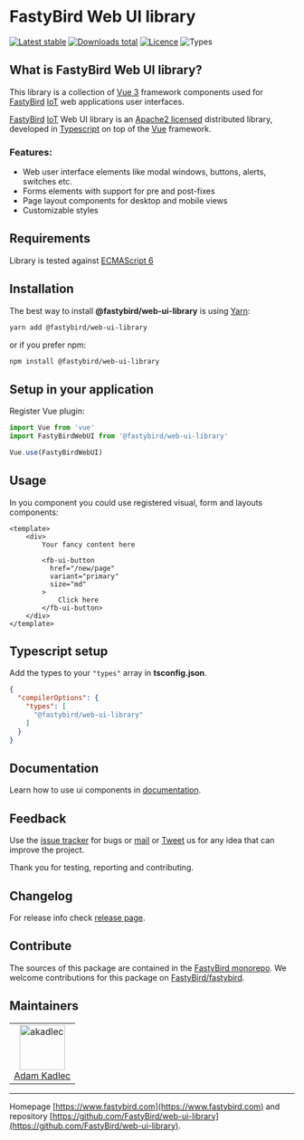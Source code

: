 # FastyBird Web UI library

[![Latest stable](https://badgen.net/npm/v/@fastybird/web-ui-library?cache=300&style=flast-square)](https://www.npmjs.com/package/@fastybird/web-ui-library)
[![Downloads total](https://badgen.net/npm/dt/@fastybird/web-ui-library?cache=300&style=flast-square)](https://www.npmjs.com/package/@fastybird/web-ui-library)
[![Licence](https://badgen.net/npm/license/@fastybird/web-ui-library?cache=300&style=flast-square)](https://github.com/FastyBird/web-ui-library/blob/master/LICENSE.md)
![Types](https://badgen.net/npm/types/@fastybird/web-ui-library?cache=300&style=flast-square)

## What is FastyBird Web UI library?

This library is a collection of [Vue 3](https://vuejs.org) framework components used for [FastyBird](https://www.fastybird.com) [IoT](https://en.wikipedia.org/wiki/Internet_of_things) web applications user interfaces.

[FastyBird](https://www.fastybird.com) [IoT](https://en.wikipedia.org/wiki/Internet_of_things) Web UI library is an [Apache2 licensed](http://www.apache.org/licenses/LICENSE-2.0) distributed library, developed in [Typescript](https://www.typescriptlang.org) on top of the [Vue](https://vuejs.org) framework.

### Features:

- Web user interface elements like modal windows, buttons, alerts, switches etc.
- Forms elements with support for pre and post-fixes
- Page layout components for desktop and mobile views
- Customizable styles

## Requirements

Library is tested against [ECMAScript 6](https://www.w3schools.com/JS/js_es6.asp)

## Installation

The best way to install **@fastybird/web-ui-library** is using [Yarn](https://yarnpkg.com/):

```sh
yarn add @fastybird/web-ui-library
```

or if you prefer npm:

```sh
npm install @fastybird/web-ui-library
```

## Setup in your application

Register Vue plugin:

```js
import Vue from 'vue'
import FastyBirdWebUI from '@fastybird/web-ui-library'

Vue.use(FastyBirdWebUI)
```

## Usage

In you component you could use registered visual, form and layouts components:

```vue
<template>
    <div>
        Your fancy content here

        <fb-ui-button
          href="/new/page"
          variant="primary"
          size="md"
        >
            Click here
        </fb-ui-button>
    </div>
</template>
```

## Typescript setup

Add the types to your `"types"` array in **tsconfig.json**.

```json
{
  "compilerOptions": {
    "types": [
      "@fastybird/web-ui-library"
    ]
  }
}
```

## Documentation

Learn how to use ui components in [documentation](https://storybook.fastybird.com/).

## Feedback

Use the [issue tracker](https://github.com/FastyBird/fastybird/issues) for bugs
or [mail](mailto:code@fastybird.com) or [Tweet](https://twitter.com/fastybird) us for any idea that can improve the
project.

Thank you for testing, reporting and contributing.

## Changelog

For release info check [release page](https://github.com/FastyBird/fastybird/releases).

## Contribute

The sources of this package are contained in the [FastyBird monorepo](https://github.com/FastyBird/fastybird). We welcome contributions for this package on [FastyBird/fastybird](https://github.com/FastyBird/).

## Maintainers

<table>
	<tbody>
		<tr>
			<td align="center">
				<a href="https://github.com/akadlec">
					<img alt="akadlec" width="80" height="80" src="https://avatars3.githubusercontent.com/u/1866672?s=460&amp;v=4" />
				</a>
				<br>
				<a href="https://github.com/akadlec">Adam Kadlec</a>
			</td>
		</tr>
	</tbody>
</table>

***
Homepage [https://www.fastybird.com](https://www.fastybird.com) and repository [https://github.com/FastyBird/web-ui-library](https://github.com/FastyBird/web-ui-library).

